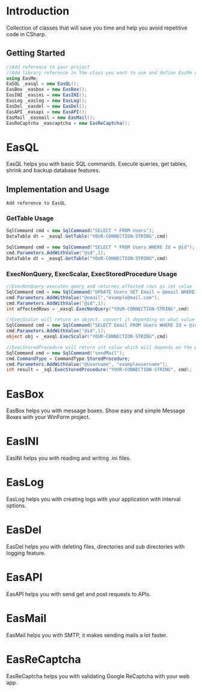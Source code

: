 # Introduction
 Collection of classes that will save you time and help you avoid repetitive code in CSharp. 
 
## Getting Started
```c#
//Add reference to your project
//Add library reference in the class you want to use and define EasMe classes
using EasMe;
EaSQL _easql = new EasQL();
EasBox _easbox = new EasBox();
EasINI _easini = new EasINI();
EasLog _easlog = new EasLog();
EasDel _easdel = new EasDel();
EasAPI _easapi = new EasAPI();
EasMail _easmail = new EasMail();
EasReCaptcha _eascaptcha = new EasReCaptcha();
```

# EasQL
 EasQL helps you with basic SQL commands. Execute queries, get tables, shrink and backup database features.
 
## Implementation and Usage
```
Add reference to EasQL

```

### GetTable Usage
```c#
SqlCommand cmd = new SqlCommand("SELECT * FROM Users");
DataTable dt = _easql.GetTable("YOUR-CONNECTION-STRING",cmd)

SqlCommand cmd = new SqlCommand("SELECT * FROM Users WHERE Id = @id");
cmd.Parameters.AddWithValue("@id",1);
DataTable dt = _easql.GetTable("YOUR-CONNECTION-STRING",cmd)
```

### ExecNonQuery, ExecScalar, ExecStoredProcedure Usage
```c#
//ExecNonQuery executes query and returnes affected rows as int value
SqlCommand cmd = new SqlCommand("UPDATE Users SET Email = @email WHERE Id = @id");
cmd.Parameters.AddWithValue("@email","example@mail.com");
cmd.Parameters.AddWithValue("@id",1);
int affectedRows = _easql.ExecNonQuery("YOUR-CONNECTION-STRING",cmd)

//ExecScalar will return an object, convert it depending on what value you are expecting from query
SqlCommand cmd = new SqlCommand("SELECT Email FROM Users WHERE Id = @id");
cmd.Parameters.AddWithValue("@id",1);
object obj = _easql.ExecScalar("YOUR-CONNECTION-STRING",cmd)

//ExecStoredProcedure will return int value which will depends on the procedure
SqlCommand cmd = new SqlCommand("sendMail");
cmd.CommandType = CommandType.StoredProcedure;
cmd.Parameters.AddWithValue("@Username", "exampleusername");
int result = _sql.ExecStoredProcedure("YOUR-CONNECTION-STRING", cmd);
```

# EasBox
 EasBox helps you with message boxes. Show easy and simple Message Boxes with your WinForm project.

# EasINI
 EasINI helps you with reading and writing .ini files.

# EasLog
 EasLog helps you with creating logs with your application with interval options.
 
# EasDel
 EasDel helps you with deleting files, directories and sub directories with logging feature.

# EasAPI
 EasAPI helps you with send get and post requests to APIs.

# EasMail
 EasMail helps you with SMTP, it makes sending mails a lot faster.

# EasReCaptcha
 EasReCaptcha helps you with validating Google ReCaptcha with your web app.

